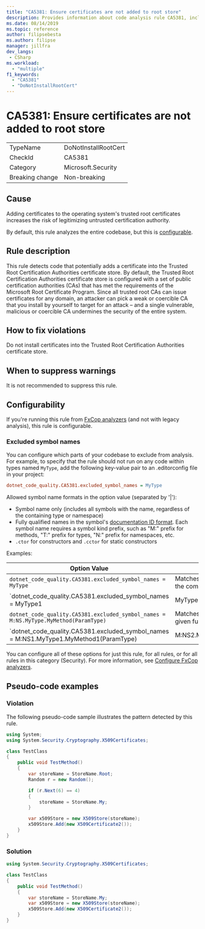 ```yaml
---
title: "CA5381: Ensure certificates are not added to root store"
description: Provides information about code analysis rule CA5381, including causes, how to fix violations, and when to suppress it.
ms.date: 08/14/2019
ms.topic: reference
author: filipsebesta
ms.author: filipse
manager: jillfra
dev_langs:
 - CSharp
ms.workload:
  - "multiple"
f1_keywords:
  - "CA5381"
  - "DoNotInstallRootCert"
---
```

# CA5381: Ensure certificates are not added to root store

|||
|-|-|
|TypeName|DoNotInstallRootCert|
|CheckId|CA5381|
|Category|Microsoft.Security|
|Breaking change|Non-breaking|

## Cause

Adding certificates to the operating system's trusted root certificates increases the risk of legitimizing untrusted certification authority.

By default, this rule analyzes the entire codebase, but this is [configurable](#configurability).

## Rule description

This rule detects code that potentially adds a certificate into the Trusted Root Certification Authorities certificate store. By default, the Trusted Root Certification Authorities certificate store is configured with a set of public certification authorities (CAs) that has met the requirements of the Microsoft Root Certificate Program. Since all trusted root CAs can issue certificates for any domain, an attacker can pick a weak or coercible CA that you install by yourself to target for an attack – and a single vulnerable, malicious or coercible CA undermines the security of the entire system.

## How to fix violations

Do not install certificates into the Trusted Root Certification Authorities certificate store.

## When to suppress warnings

It is not recommended to suppress this rule.

## Configurability

If you're running this rule from [FxCop analyzers](install-fxcop-analyzers.md) (and not with legacy analysis), this rule is configurable.

### Excluded symbol names

You can configure which parts of your codebase to exclude from analysis. For example, to specify that the rule should not run on any code within types named `MyType`, add the following key-value pair to an .editorconfig file in your project:

```ini
dotnet_code_quality.CA5381.excluded_symbol_names = MyType
```

Allowed symbol name formats in the option value (separated by '|'):
  - Symbol name only (includes all symbols with the name, regardless of the containing type or namespace)
  - Fully qualified names in the symbol's [documentation ID format](https://github.com/dotnet/csharplang/blob/master/spec/documentation-comments.md#id-string-format). Each symbol name requires a symbol kind prefix, such as "M:" prefix for methods, "T:" prefix for types, "N:" prefix for namespaces, etc.
  - `.ctor` for constructors and `.cctor` for static constructors

Examples:

| Option Value | Summary |
| --- | --- |
|`dotnet_code_quality.CA5381.excluded_symbol_names = MyType` | Matches all symbols named 'MyType' in the compilation
|`dotnet_code_quality.CA5381.excluded_symbol_names = MyType1|MyType2` | Matches all symbols named either 'MyType1' or 'MyType2' in the compilation
|`dotnet_code_quality.CA5381.excluded_symbol_names = M:NS.MyType.MyMethod(ParamType)` | Matches specific method 'MyMethod' with given fully qualified signature
|`dotnet_code_quality.CA5381.excluded_symbol_names = M:NS1.MyType1.MyMethod1(ParamType)|M:NS2.MyType2.MyMethod2(ParamType)` | Matches specific methods 'MyMethod1' and 'MyMethod2' with respective fully qualified signature

You can configure all of these options for just this rule, for all rules, or for all rules in this category (Security). For more information, see [Configure FxCop analyzers](configure-fxcop-analyzers.md).

## Pseudo-code examples

### Violation

The following pseudo-code sample illustrates the pattern detected by this rule.

```csharp
using System;
using System.Security.Cryptography.X509Certificates;

class TestClass
{
    public void TestMethod()
    {
        var storeName = StoreName.Root;
        Random r = new Random();

        if (r.Next(6) == 4)
        {
            storeName = StoreName.My;
        }

        var x509Store = new X509Store(storeName);
        x509Store.Add(new X509Certificate2());
    }
}
```

### Solution

```csharp
using System.Security.Cryptography.X509Certificates;

class TestClass
{
    public void TestMethod()
    {
        var storeName = StoreName.My;
        var x509Store = new X509Store(storeName);
        x509Store.Add(new X509Certificate2());
    }
}
```
